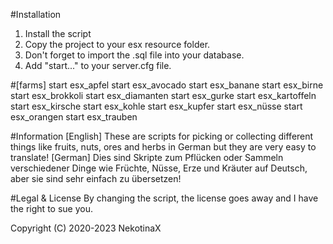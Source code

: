 #Installation
1. Install the script
3. Copy the project to your esx resource folder.
4. Don't forget to import the .sql file into your database.
5. Add "start..." to your server.cfg file.

#[farms]
start esx_apfel
start esx_avocado
start esx_banane
start esx_birne
start esx_brokkoli
start esx_diamanten
start esx_gurke
start esx_kartoffeln
start esx_kirsche
start esx_kohle
start esx_kupfer
start esx_nüsse
start esx_orangen
start esx_trauben

#Information
[English]
These are scripts for picking or collecting different things like fruits, nuts, ores and herbs in German but they are very easy to translate!
[German]
Dies sind Skripte zum Pflücken oder Sammeln verschiedener Dinge wie Früchte, Nüsse, Erze und Kräuter auf Deutsch, aber sie sind sehr einfach zu übersetzen!

#Legal & License
By changing the script, the license goes away and I have the right to sue you.

Copyright (C) 2020-2023 NekotinaX
